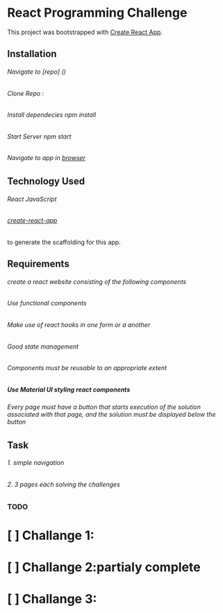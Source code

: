 # React Programming Challenge

This project was bootstrapped with [Create React App](https://github.com/facebook/create-react-app).

## Installation
###### Navigate to [repo] ()
###### Clone Repo :
###### Install dependecies npm install
###### Start Server npm start
###### Navigate to app in [browser](http://localhost:3000)
## Technology Used
###### React JavaScript
###### [create-react-app](https://github.com/facebook/create-react-app)
to generate the scaffolding for this app.

## Requirements
###### create a react website consisting of the following components
###### Use functional components
###### Make use of react hooks in one form or a another
###### Good state management
###### Components must be reusable to an appropriate extent
##### Use Material UI styling react components
###### Every page must have a button that starts execution of the solution associated with that page, and the solution must be displayed below the button

## Task
###### 1. simple navigation
###### 2. 3 pages each solving the challenges 

### TODO
# [ ] Challange 1:

# [ ] Challange 2:partialy complete
# [ ] Challange 3:



